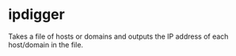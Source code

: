 # ipdigger
Takes a file of hosts or domains and outputs the IP address of each host/domain in the file. 
